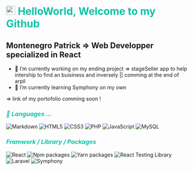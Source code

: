 
# <img src="https://media.giphy.com/media/hvRJCLFzcasrR4ia7z/giphy.gif" width="25px"> <span style="color:#0ac3a7"> HelloWorld, Welcome to my Github </span>

##  Montenegro Patrick =>   Web Developper specialized in React 

- 🔭 I’m currently working on my ending project => stageSeller app to help intership to find an buisiness and inversely || comming at the end of arpil
- 🌱 I’m currently learning Symphony on my own

=> link of my portofolio comming soon !

### <span style="color:#0ac3a7; font-style:italic">🤖 Languages ...

![Markdown](https://img.shields.io/badge/Markdown-black?style=for-the-badge&logo=Markdown&logoColor=grey&color=ffffff)
![HTML5](https://img.shields.io/badge/HTML5-black?style=for-the-badge&logo=html5&color=ffffff)
![CSS3](https://img.shields.io/badge/CSS3-black?style=for-the-badge&logo=css3&logoColor=2bcbba&color=ffffff)
![PHP](https://img.shields.io/badge/PHP-black?style=for-the-badge&logo=php&logoColor=2bcbba&color=ffffff)
![JavaScript](https://img.shields.io/badge/JavaScript-black?style=for-the-badge&logo=javascript&color=ffffff)
![MySQL](https://img.shields.io/badge/-MySQL-black?style=for-the-badge&logo=mysql&color=ffffff)

### <span style="color:#0ac3a7; font-style:italic">Framwork / Library / Packages</span>

![React](https://img.shields.io/badge/-react-black?style=for-the-badge&logo=react&logoColor=61DAFB&color=ffffff)
![Npm packages](https://img.shields.io/badge/-npm-black?style=for-the-badge&logo=npm&color=ffffff)
![Yarn packages](https://img.shields.io/badge/-yarn-black?style=for-the-badge&logo=yarn&color=ffffff)
![React Testing Library](https://img.shields.io/badge/-Testing%20Library-black?style=for-the-badge&logo=testing-library&logoColor=E3332&color=ffffff)
![Laravel](https://img.shields.io/badge/-Laravel-black?style=for-the-badge&logo=laravel&color=ffffff)
![Symphony](https://img.shields.io/badge/-Symphony-black?style=for-the-badge&logo=symphony&color=ffffff)
